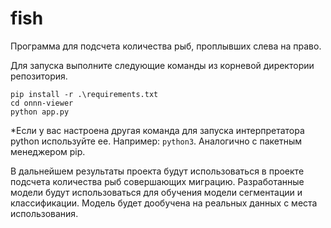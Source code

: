 # fish

Программа для подсчета количества рыб, проплывших слева на право.

Для запуска выполните следующие команды из корневой директории репозитория.

```
pip install -r .\requirements.txt
cd onnn-viewer
python app.py
```

*Если у вас настроена другая команда для запуска интерпретатора python используйте ее. Например: `python3`. Аналогично с пакетным менеджером pip.

В дальнейшем результаты проекта будут использоваться в проекте подсчета количества рыб совершающих миграцию. Разработанные модели будут использоваться для обучения модели сегментации и классификации. Модель будет дообучена на реальных данных с места использования.